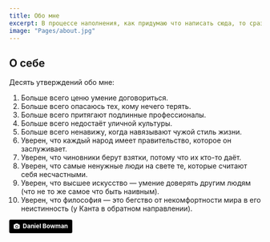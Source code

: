 ```yaml
---
title: Обо мне
excerpt: В процессе наполнения, как придумаю что написать сюда, то сразу и напишу.
image: "Pages/about.jpg"
---
```


## О себе

Десять утверждений обо мне:

 1. Больше всего ценю умение договориться.
 2. Больше всего опасаюсь тех, кому нечего терять.
 3. Больше всего притягают подлинные профессионалы.
 4. Больше всего недостаёт уличной культуры.
 5. Больше всего ненавижу, когда навязывают чужой стиль жизни.
 6. Уверен, что каждый народ имеет правительство, которое он заслуживает.
 7. Уверен, что чиновники берут взятки, потому что их кто-то даёт.
 8. Уверен, что самые ненужные люди на свете те, которые считают себя несчастными.
 9. Уверен, что высшее искусство — умение доверять другим людям (что не то же самое что быть наивным).
 10. Уверен, что философия — это бегство от некомфортности мира в его неистинность (у Канта в обратном направлении).

<a style="background-color:black;color:white;text-decoration:none;padding:4px 6px;font-family:-apple-system, BlinkMacSystemFont, &quot;San Francisco&quot;, &quot;Helvetica Neue&quot;, Helvetica, Ubuntu, Roboto, Noto, &quot;Segoe UI&quot;, Arial, sans-serif;font-size:12px;font-weight:bold;line-height:1.2;display:inline-block;border-radius:3px;" href="https://unsplash.com/@dbow22?utm_medium=referral&amp;utm_campaign=photographer-credit&amp;utm_content=creditBadge" target="_blank" rel="noopener noreferrer" title="Download free do whatever you want high-resolution photos from Daniel Bowman"><span style="display:inline-block;padding:2px 3px;"><svg xmlns="http://www.w3.org/2000/svg" style="height:12px;width:auto;position:relative;vertical-align:middle;top:-1px;fill:white;" viewBox="0 0 32 32"><title>unsplash-logo</title><path d="M20.8 18.1c0 2.7-2.2 4.8-4.8 4.8s-4.8-2.1-4.8-4.8c0-2.7 2.2-4.8 4.8-4.8 2.7.1 4.8 2.2 4.8 4.8zm11.2-7.4v14.9c0 2.3-1.9 4.3-4.3 4.3h-23.4c-2.4 0-4.3-1.9-4.3-4.3v-15c0-2.3 1.9-4.3 4.3-4.3h3.7l.8-2.3c.4-1.1 1.7-2 2.9-2h8.6c1.2 0 2.5.9 2.9 2l.8 2.4h3.7c2.4 0 4.3 1.9 4.3 4.3zm-8.6 7.5c0-4.1-3.3-7.5-7.5-7.5-4.1 0-7.5 3.4-7.5 7.5s3.3 7.5 7.5 7.5c4.2-.1 7.5-3.4 7.5-7.5z"></path></svg></span><span style="display:inline-block;padding:2px 3px;">Daniel Bowman</span></a>
